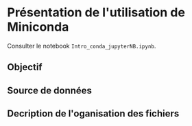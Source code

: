 # Présentation de l'utilisation de Miniconda

Consulter le notebook `Intro_conda_jupyterNB.ipynb`.

## Objectif

## Source de données

## Decription de l'oganisation des fichiers
